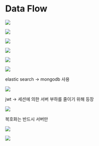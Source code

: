 # Data Flow

![](assets/2022-09-07-09-03-37-image.png)

![](assets/2022-09-07-09-12-15-image.png)

![](assets/2022-09-07-09-16-51-image.png)

![](assets/2022-09-07-09-21-46-image.png)

![](assets/2022-09-07-09-25-40-image.png)

![](assets/2022-09-07-09-28-10-image.png)

elastic search -> mongodb 사용

![](assets/2022-09-07-09-35-49-image.png)

jwt -> 세션에 의한 서버 부하를 줄이기 위해 등장

![](assets/2022-09-07-09-41-17-image.png)

복호화는 반드시 서버만

![](assets/2022-09-07-09-50-48-image.png)

![](assets/2022-09-07-09-51-51-image.png)


